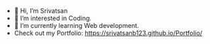 - 👋 Hi, I’m Srivatsan
- 👀 I’m interested in Coding.
- 🌱 I’m currently learning Web development.
- Check out my Portfolio: https://srivatsanb123.github.io/Portfolio/

<!---
Srivatsanb123/Srivatsanb123 is a ✨ special ✨ repository because its `README.md` (this file) appears on your GitHub profile.
You can click the Preview link to take a look at your changes.
--->
